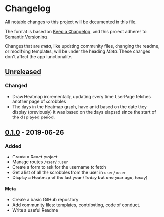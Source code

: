 # Changelog
All notable changes to this project will be documented in this file.

The format is based on [Keep a Changelog](https://keepachangelog.com/en/1.0.0/),
and this project adheres to [Semantic Versioning](https://semver.org/spec/v2.0.0.html).

Changes that are *meta*, like updating community files, changing the readme, or
modifying templates, will be under the heading *Meta*. These changes don't affect 
the app functionality.

## [Unreleased]
### Changed
- Draw Heatmap incrementally, updating every time UserPage fetches another page of scrobbles
- The days in the Heatmap graph, have an id based on the date they display (previously)
  it was based on the days elapsed since the start of the displayed period.

## [0.1.0] - 2019-06-26
### Added
- Create a React project
- Manage routes `/user/:user`
- Create a form to ask for the username to fetch
- Get a list of all the scrobbles from the user in `user/:user`
- Display a Heatmap of the last year (Today but one year ago, today)
#### Meta
- Create a basic GitHub repository
- Add community files: templates, contributing, code of conduct.
- Write a useful Readme

[Unreleased]: https://github.com/davidomarf/lastfm/compare/v0.1.0..HEAD
[0.1.0]: https://github.com/davidomarf/lastfm/releases/tag/v0.1.0